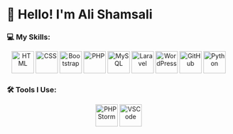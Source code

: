 # 👋 Hello! I'm Ali Shamsali

### 💻 My Skills:

<p align="center">
  <img src="https://skillicons.dev/icons?i=html" alt="HTML" width="50" height="50"/> 
  <img src="https://skillicons.dev/icons?i=css" alt="CSS" width="50" height="50"/>
  <img src="https://skillicons.dev/icons?i=bootstrap" alt="Bootstrap" width="50" height="50"/>
  <img src="https://skillicons.dev/icons?i=php" alt="PHP" width="50" height="50"/>
    <img src="https://skillicons.dev/icons?i=mysql" alt="MySQL" width="50" height="50"/>
  <img src="https://skillicons.dev/icons?i=laravel" alt="Laravel" width="50" height="50"/>
  <img src="https://skillicons.dev/icons?i=wordpress" alt="WordPress" width="50" height="50"/>
  <img src="https://skillicons.dev/icons?i=github" alt="GitHub" width="50" height="50"/>
  <img src="https://skillicons.dev/icons?i=python" alt="Python" width="50" height="50"/>
</p>

### 🛠️ Tools I Use:

<p align="center">
  <img src="https://skillicons.dev/icons?i=phpstorm" alt="PHPStorm" width="50" height="50"/>
  <img src="https://skillicons.dev/icons?i=vscode" alt="VSCode" width="50" height="50"/>
</p>
